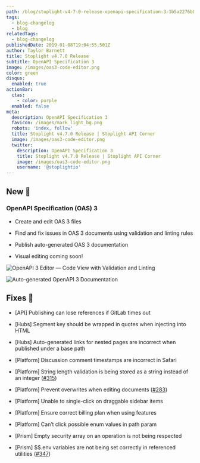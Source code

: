 ```yaml
---
path: /blog/stoplight-v4-7-0-release-openapi-specification-3-1b5a2276b03c
tags:
  - blog-changelog
  - blog
relatedTags:
  - blog-changelog
publishedDate: 2019-01-08T19:04:55.501Z
author: Taylor Barnett
title: Stoplight v4.7.0 Release
subtitle: OpenAPI Specification 3
image: /images/oas3-code-editor.png
color: green
disqus:
  enabled: true
actionBar:
  ctas:
    - color: purple
  enabled: false
meta:
  description: OpenAPI Specification 3
  favicon: /images/mark_light_bg.png
  robots: 'index, follow'
  title: Stoplight v4.7.0 Release | Stoplight API Corner
  image: /images/oas3-code-editor.png
  twitter:
    description: OpenAPI Specification 3
    title: Stoplight v4.7.0 Release | Stoplight API Corner
    image: /images/oas3-code-editor.png
    username: '@stoplightio'
---
```


## New 🚀

### OpenAPI Specification (OAS) 3

- Create and edit OAS 3 files

- Find and fix issues in OAS 3 documents using validation and linting rules

- Publish auto-generated OAS 3 documentation

- Visual editing coming soon!

![*OpenAPI 3 Editor — Code View with Validation and Linting*](https://cdn-images-1.medium.com/max/800/1*8gUxm53NiXCs80Cn8NMIjg.png)

![*Auto-generated OpenAPI 3 Documentation*](https://cdn-images-1.medium.com/max/800/1*4ICJOxCPSKYO6uRhN6LEzg.png)

## Fixes 🔧

- [API] Publishing can lose references if GitLab times out

- [Hubs] Segment key should be wrapped in quotes when injecting into HTML

- [Hubs] Auto-generated links for nested pages are incorrect when published under a base path

- [Platform] Discussion comment timestamps are incorrect in Safari

- [Platform] String length validation is being stored as a string instead of an integer ([#315](https://github.com/stoplightio/desktop/issues/315))

- [Platform] Prevent overwrites when editing documents ([#283](https://github.com/stoplightio/desktop/issues/283))

- [Platform] Unable to single-click on draggable sidebar items

- [Platform] Ensure correct billing plan when using features

- [Platform] Can’t click possible enum values in path param

- [Prism] Empty security array on an operation is not being respected

- [Prism] \$\$.env variables are not being set correctly in referenced utilities ([#347](https://github.com/stoplightio/desktop/issues/347))
